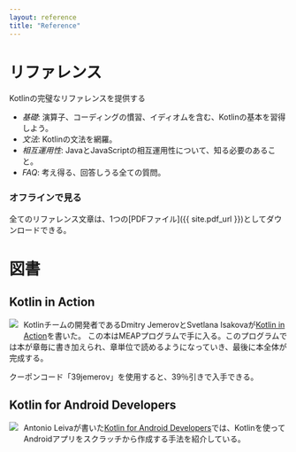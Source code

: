 ```yaml
---
layout: reference
title: "Reference"
---
```


<!--- # Reference -->

# リファレンス

<!--- Provides a complete reference to Kotlin -->
Kotlinの完璧なリファレンスを提供する

<!---
* *Basics*: Get familiar with the basics of Kotlin including operations, coding conventions and idioms.
* *Syntax*: Full coverage of the Kotlin syntax.
* *Interop*: What you need to know about interoperability with Java and JavaScript.
* *FAQ*: Every question you could possibly think of, might be answered.
-->

* *基礎*: 演算子、コーディングの慣習、イディオムを含む、Kotlinの基本を習得しよう。
* *文法*: Kotlinの文法を網羅。
* *相互運用性*: JavaとJavaScriptの相互運用性について、知る必要のあること。
* *FAQ*: 考え得る、回答しうる全ての質問。

<!--- ### Browse offline -->

### オフラインで見る

<!--- You can download the entire reference documentation as a single [PDF file]({{ site.pdf_url }}).-->
全てのリファレンス文章は、1つの[PDFファイル]({{ site.pdf_url }})としてダウンロードできる。

<!--- # Books -->

# 図書

## Kotlin in Action

   <a href="https://manning.com/books/kotlin-in-action"><img src="{{ site.baseurl }}/assets/images/Jemerov-Kotlin-MEAP-HI.png" style="float: left; margin-right: 10px; margin-bottom: 10px;"></a>

<!--- [Kotlin in Action](https://manning.com/books/kotlin-in-action) is a book on Kotlin being written by Dmitry Jemerov and Svetlana Isakova,
developers on the Kotlin team. The book is currently available through the MEAP program, which allows you to read the book
chapter-by-chapter while it is being written and get the final book when it is finished.-->
Kotlinチームの開発者であるDmitry JemerovとSvetlana Isakovaが[Kotlin in Action](https://manning.com/books/kotlin-in-action)を書いた。
この本はMEAPプログラムで手に入る。このプログラムでは本が章毎に書き加えられ、章単位で読めるようになっていき、最後に本全体が完成する。

<!--- Use the coupon code '39jemerov' to get a 39% discount code on the book. -->
クーポンコード「39jemerov」を使用すると、39％引きで入手できる。

<h2 style="clear: left">Kotlin for Android Developers</h2>

  <a href="https://leanpub.com/kotlin-for-android-developers"><img src="{{ site.baseurl }}/assets/images/kotlin-for-android-developers.png" style="float: left; margin-right: 10px; margin-bottom: 10px;"></a>

<!--- [Kotlin for Android Developers](https://leanpub.com/kotlin-for-android-developers) is a book by Antonio Leiva showing
how Kotlin can be used for creating an Android application from scratch. -->
Antonio Leivaが書いた[Kotlin for Android Developers](https://leanpub.com/kotlin-for-android-developers)では、Kotlinを使ってAndroidアプリをスクラッチから作成する手法を紹介している。
